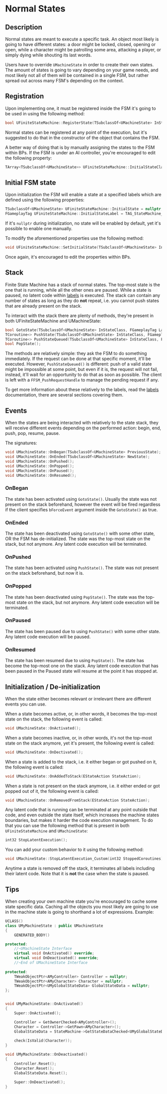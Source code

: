 ﻿# Normal States

## Description

Normal states are meant to execute a specific task. An object most likely is going to have different states: a
door might be locked, closed, opening or open, while a character might be patrolling some area, attacking a player,
or simply dying while shouting its last words.

Users have to override `UMachineState` in order to create their own states. The amount of states is going to vary
depending on your game needs, and most likely not all of them will be contained in a single FSM, but rather spread
out across many FSM's depending on the context.

## Registration

Upon implementing one, it must be registered inside the FSM it's going to be used in using the following method:

```c++
bool UFiniteStateMachine::RegisterState(TSubclassOf<UMachineState> InStateClass);
```

Normal states can be registered at any point of the execution, but it's suggested to do that in the constructor of
the object that contains the FSM.

A better way of doing that is by manually assigning the states to the FSM within BPs. If the FSM is under an AI
controller, you're encouraged to edit the following property:

```c++
TArray<TSubclassOf<UMachineState>> UFiniteStateMachine::InitialStateClassesToRegister;
```

## Initial FSM state

Upon initialization the FSM will enable a state at a specified labels which are defined using the following properties:

```c++
TSubclassOf<UMachineState> UFiniteStateMachine::InitialState = nullptr;
FGameplayTag UFiniteStateMachine::InitialStateLabel = TAG_StateMachine_Label_Default;
```

If it's `nullptr` during initialization, no state will be enabled by default, yet it's possible to enable one manually.

To modify the aforementioned properties use the following method:

```c++
void UFiniteStateMachine::SetInitialState(TSubclassOf<UMachineState> InStateClass, FGameplayTag Label = TAG_StateMachine_Label_Default);
```

Once again, it's encouraged to edit the properties within BPs.

## Stack

Finite State Machine has a stack of normal states. The top-most state is the one that is running, while all the other 
ones are paused. While a state is paused, no latent code within [labels](Labels.md) is executed. The stack can 
contain any number of states as long as they do **not** repeat, i.e. you cannot push states that are already present 
on the stack.

To interact with the stack there are plenty of methods, they're present in both UFiniteStateMachine and UMachineState:

```c++
bool GotoState(TSubclassOf<UMachineState> InStateClass, FGameplayTag Label = TAG_StateMachine_Label_Default, bool bForceEvents = true);
TCoroutine<> PushState(TSubclassOf<UMachineState> InStateClass, FGameplayTag Label = TAG_StateMachine_Label_Default, bool* bOutPrematureResult = nullptr);
TCoroutine<> PushStateQueued(TSubclassOf<UMachineState> InStateClass, FGameplayTag Label = TAG_StateMachine_Label_Default, FFSM_PushRequestHandle* OutHandle = nullptr);
bool PopState();
```

The methods are relatively simple: they ask the FSM to do something immediately. If the request can be done at that 
specific moment, it'll be executed. However, `PushStateQueued()` is different: push of a valid state might be 
impossible at some point, but even if it is, the request will not fail, instead, it'll wait for an opportunity to do 
that as soon as possible. The client is left with a `FFSM_PushRequestHandle` to manage the pending request if any.

To get more information about these relatively to the labels, read the [labels](Labels.md) documentation, there are 
several sections covering them.

## Events

When the states are being interacted with relatively to the state stack, they will receive different events 
depending on the performed action: begin, end, push, pop, resume, pause.

The signatures:

```c++
void UMachineState::OnBegan(TSubclassOf<UMachineState> PreviousState);
void UMachineState::OnEnded(TSubclassOf<UMachineState> NewState);
void UMachineState::OnPushed();
void UMachineState::OnPopped();
void UMachineState::OnPaused();
void UMachineState::OnResumed();
```

### OnBegan

The state has been activated using `GotoState()`. Usually the state was not present on the stack beforehand, however 
the event will be fired regardless if the client specifies `bForceEvent` argument inside the `GotoState()` as true.

### OnEnded

The state has been deactivated using `GotoState()` with some other state, OR the FSM has de-initialized. The state was
the top-most state on the stack, but not anymore. Any latent code execution will be terminated.

### OnPushed

The state has been activated using `PushState()`. The state was not present on the stack beforehand, but now it is.

### OnPopped

The state has been deactivated using `PopState()`. The state was the top-most state on the stack, but not anymore. Any
latent code execution will be terminated.

### OnPaused

The state has been paused due to using `PushState()` with some other state. Any latent code execution will be paused. 

### OnResumed

The state has been resumed due to using `PopState()`. The state has become the top-most one on the stack. Any latent 
code execution that has been paused in the Paused state will resume at the point it has stopped at.

## Initialization / De-initialization

When the state either becomes relevant or irrelevant there are different events you can use. 

When a state becomes active, or, in other words, it becomes the top-most state on the stack, the following event is 
called:

```c++
void UMachineState::OnActivated();
```

When a state becomes inactive, or, in other words, it's not the top-most state on the stack anymore, yet it's present,
the following event is called:

```c++
void UMachineState::OnDectivated();
```

When a state is added to the stack, i.e. it either began or got pushed on it, the following event is called:

```c++
void UMachineState::OnAddedToStack(EStateAction StateAction);
```

When a state is not present on the stack anymore, i.e. it either ended or got popped out of it, the following event 
is called:

```c++
void UMachineState::OnRemovedFromStack(EStateAction StateAction);
```

Any latent code that is running can be terminated at any point outside that code, and even outside the state itself, 
which increases the machine states boundaries, but makes it harder the code execution management. To do that you can 
use the following method that is present in both `UFiniteStateMachine` and `UMachineState`:

```c++
int32 StopLatentExecution();
```

You can add your custom behavior to it using the following method:
```c++
void UMachineState::StopLatentExecution_Custom(int32 StoppedCoroutines);
```

Anytime a state is removed off the stack, it terminates all labels including their latent code. Note that it is **not**
the case when the state is paused.

## Tips

When creating your own machine state you're encouraged to cache some state specific data. Caching all the objects you 
most likely are going to use in the machine state is going to shorthand a lot of expressions. Example:

```c++
UCLASS()
class UMyMachineState : public UMachineState
{
	GENERATED_BODY()

protected:
	//~UMachineState Interface
	virtual void OnActivated() override;
	virtual void OnDeactivated() override;
	//~End of UMachineState Interface
	
protected:
	TWeakObjectPtr<AMyController> Controller = nullptr;
	TWeakObjectPtr<AMyCharacter> Character = nullptr;
	TWeakObjectPtr<UMyGlobalStateData> GlobalStateData = nullptr;
};


void UMyMachineState::OnActivated()
{
	Super::OnActivated();

	Controller = GetOwnerChecked<AMyController>();
	Character = Controller->GetPawn<AMyCharacter>();
	GlobalStateData = StateMachine->GetStateDataChecked<UMyGlobalStateData, UMyGlobalState>();
	
	check(IsValid(Character));
}

void UMyMachineState::OnDeactivated()
{
	Controller.Reset();
	Character.Reset();
	GlobalStateData.Reset();
	
	Super::OnDeactivated();
}
```

